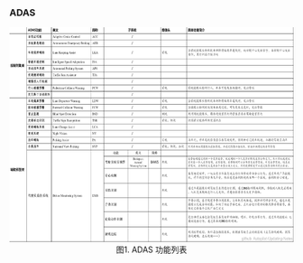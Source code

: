 ### ADAS
<div align=center>
<img src="./imgs/7.1.jpg" width="800" height="380"> 
</div>
<div align=center>图1. ADAS 功能列表 </div>